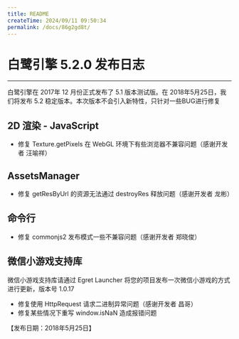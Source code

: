 ```yaml
---
title: README
createTime: 2024/09/11 09:50:34
permalink: /docs/86g2gd8t/
---
```

# 白鹭引擎 5.2.0 发布日志


---


白鹭引擎在 2017年 12 月份正式发布了 5.1 版本测试版。在 2018年5月25日，我们将发布 5.2 稳定版本。本次版本不会引入新特性，只针对一些BUG进行修复



## 2D 渲染 - JavaScript 

* 修复 Texture.getPixels 在 WebGL 环境下有些浏览器不兼容问题（感谢开发者 汪喻祥）

## AssetsManager

* 修复 getResByUrl 的资源无法通过 destroyRes 释放问题（感谢开发者 龙彬）

## 命令行

* 修复 commonjs2 发布模式一些不兼容问题（感谢开发者 郑晓俊）

## 微信小游戏支持库

微信小游戏支持库请通过 Egret Launcher 将您的项目发布一次微信小游戏的方式进行更新，版本号 1.0.17

* 修复使用 HttpRequest 请求二进制异常问题（感谢开发者 昌哥）
* 修复某些情况下重写 window.isNaN 造成报错问题

【发布日期：2018年5月25日】